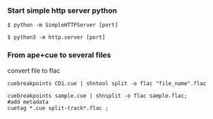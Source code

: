 ### Start simple http server python

```
$ python -m SimpleHTTPServer [port]
```

```
$ python3 -m http.server [port]
```

### From ape+cue to several files
convert file to flac

```
cuebreakpoints CD1.cue | shntool split -o flac "file_name".flac
```
```
cuebreakpoints sample.cue | shnsplit -o flac sample.flac;
#add metadata
cuetag *.cue split-track*.flac ;
```

